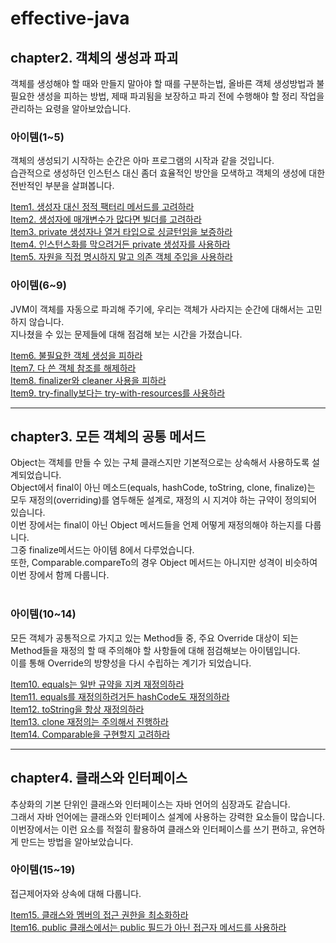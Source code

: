 # effective-java

## chapter2. 객체의 생성과 파괴
객체를 생성해야 할 때와 만들지 말아야 할 때를 구분하는법, 올바른 객체 생성방법과 불필요한 생성을 피하는 방법, 제때 파괴됨을 보장하고 파괴 전에 수행해야 할 정리 작업을 관리하는 요령을 알아보았습니다.

### 아이템(1~5)
객체의 생성되기 시작하는 순간은 아마 프로그램의 시작과 같을 것입니다. <br>
습관적으로 생성하던 인스턴스 대신 좀더 효율적인 방안을 모색하고 객체의 생성에 대한 전반적인 부분을 살펴봅니다. <br>

[Item1. 생성자 대신 정적 팩터리 메서드를 고려하라](https://south-leopard-b1c.notion.site/Item1-bbbb413b4b03402abdec5d01e7daab57?pvs=4) <br>
[Item2. 생성자에 매개변수가 많다면 빌더를 고려하라](https://south-leopard-b1c.notion.site/Item2-850e4eecc80c416bb63b0c4cd6cc4b1c?pvs=4) <br>
[Item3. private 생성자나 열거 타입으로 싱글턴임을 보증하라](https://south-leopard-b1c.notion.site/Item3-private-5c0751ac2f324729999b133d3bfd971d?pvs=4) <br>
[Item4. 인스턴스화를 막으려거든 private 생성자를 사용하라](https://south-leopard-b1c.notion.site/Item4-private-391438c7ba2b4bff85240abbc77d076d?pvs=4) <br>
[Item5. 자원을 직접 명시하지 말고 의존 객체 주입을 사용하라](https://south-leopard-b1c.notion.site/Item5-5f620339dca241ce8460215d3bc379bd?pvs=4) <br>

### 아이템(6~9)
JVM이 객체를 자동으로 파괴해 주기에, 우리는 객체가 사라지는 순간에 대해서는 고민하지 않습니다. <br>
지나쳤을 수 있는 문제들에 대해 점검해 보는 시간을 가졌습니다. <br> 

[Item6. 불필요한 객체 생성을 피하라](https://south-leopard-b1c.notion.site/Item6-da5cea7ae7c14882a8de6fb5a9cc8e29?pvs=4) <br>
[Item7. 다 쓴 객체 참조를 해제하라](https://south-leopard-b1c.notion.site/Item7-41d6fa035ff14a9394edcd30e10fbb6a?pvs=4) <br>
[Item8. finalizer와 cleaner 사용을 피하라](https://south-leopard-b1c.notion.site/Item8-finalizer-cleaner-b05be4950ff84c6293b029c54405d1ec?pvs=4) <br>
[Item9. try-finally보다는 try-with-resources를 사용하라](https://south-leopard-b1c.notion.site/Item9-try-finally-try-with-resources-1a3bdb08914c4ae1bceac5064c7726f9?pvs=4) <br>

---
## chapter3. 모든 객체의 공통 메서드
Object는 객체를 만들 수 있는 구체 클래스지만 기본적으로는 상속해서 사용하도록 설계되었습니다. <br>
Object에서 final이 아닌 메소드(equals, hashCode, toString, clone, finalize)는 모두 재정의(overriding)를 염두해둔 설계로, 재정의 시 지겨야 하는 규약이 정의되어 있습니다. <br>
이번 장에서는 final이 아닌 Object 메서드들을 언제 어떻게 재정의해야 하는지를 다룹니다. <Br>
그중 finalize메서드는 아이템 8에서 다루었습니다. <Br>
또한, Comparable.compareTo의 경우 Object 메서드는 아니지만 성격이 비슷하여 이번 장에서 함께 다룹니다. <Br><Br>

### 아이템(10~14)
모든 객체가 공통적으로 가지고 있는 Method들 중, 주요 Override 대상이 되는 Method들을 재정의 할 때 주의해야 할 사항들에 대해 점검해보는 아이템입니다. <Br>
이를 통해 Override의 방향성을 다시 수립하는 계기가 되었습니다. <Br>

[Item10. equals는 일반 규약을 지켜 재정의하라](https://south-leopard-b1c.notion.site/Item10-equals-4ebec1e9bb854e3594a2eba1dc03d571?pvs=4) <br>
[Item11. equals를 재정의하려거든 hashCode도 재정의하라](https://south-leopard-b1c.notion.site/Item11-equals-hashCode-e349a8aa61984c29869d7e70af65b5c5?pvs=4) <br>
[Item12. toString을 항상 재정의하라](https://south-leopard-b1c.notion.site/Item12-toString-2e3ad4e6867649f494f7aaed4fcdb934?pvs=4) <br>
[Item13. clone 재정의는 주의해서 진행하라](https://south-leopard-b1c.notion.site/Item13-clone-0269e883538d4f879b7318b42e25685a?pvs=4) <br>
[Item14. Comparable을 구현할지 고려하라](https://south-leopard-b1c.notion.site/Item14-Comparable-4f2635898aa14c2f842760c35a78d909?pvs=4) <br>

---
## chapter4. 클래스와 인터페이스
추상화의 기본 단위인 클래스와 인터페이스는 자바 언어의 심장과도 같습니다. <br>
그래서 자바 언어에는 클래스와 인터페이스 설계에 사용하는 강력한 요소들이 많습니다. <Br>
이번장에서는 이런 요소를 적절히 활용하여 클래스와 인터페이스를 쓰기 편하고, 유연하게 만드는 방법을 알아보았습니다. <Br>

### 아이템(15~19)
접근제어자와 상속에 대해 다룹니다. <br>

[Item15. 클래스와 멤버의 접근 권한을 최소화하라](https://south-leopard-b1c.notion.site/Item15-479371d7dd274c48b3e25803213ce6fa?pvs=4) <br>
[Item16. public 클래스에서는 public 필드가 아닌 접근자 메서드를 사용하라](https://south-leopard-b1c.notion.site/Item16-public-public-b2d0806114f44c36aecdbb7e7043f23e?pvs=4) <br>

